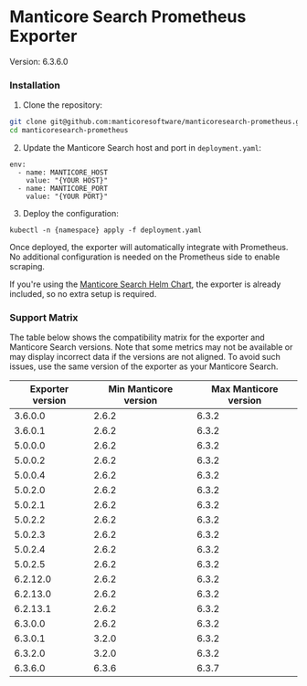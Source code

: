 # Manticore Search Prometheus Exporter

Version: 6.3.6.0

### Installation

1) Clone the repository:
```bash
git clone git@github.com:manticoresoftware/manticoresearch-prometheus.git
cd manticoresearch-prometheus
```

2) Update the Manticore Search host and port in `deployment.yaml`:
```
env:
  - name: MANTICORE_HOST
    value: "{YOUR HOST}"
  - name: MANTICORE_PORT
    value: "{YOUR PORT}"
``` 
3) Deploy the configuration:
```kubernetes helm
kubectl -n {namespace} apply -f deployment.yaml
```

Once deployed, the exporter will automatically integrate with Prometheus. No additional configuration is needed on the Prometheus side to enable scraping.

If you're using the [Manticore Search Helm Chart](https://github.com/manticoresoftware/manticoresearch-helm), the exporter is already included, so no extra setup is required.

### Support Matrix

The table below shows the compatibility matrix for the exporter and Manticore Search versions. Note that some metrics may not be available or may display incorrect data if the versions are not aligned. To avoid such issues, use the same version of the exporter as your Manticore Search.

| Exporter version | Min Manticore version | Max Manticore version |
|------------------|-----------------------|-----------------------|
| 3.6.0.0          | 2.6.2                 | 6.3.2                 |
| 3.6.0.1          | 2.6.2                 | 6.3.2                 |
| 5.0.0.0          | 2.6.2                 | 6.3.2                 |
| 5.0.0.2          | 2.6.2                 | 6.3.2                 |
| 5.0.0.4          | 2.6.2                 | 6.3.2                 |
| 5.0.2.0          | 2.6.2                 | 6.3.2                 |
| 5.0.2.1          | 2.6.2                 | 6.3.2                 |
| 5.0.2.2          | 2.6.2                 | 6.3.2                 |
| 5.0.2.3          | 2.6.2                 | 6.3.2                 |
| 5.0.2.4          | 2.6.2                 | 6.3.2                 |
| 5.0.2.5          | 2.6.2                 | 6.3.2                 |
| 6.2.12.0         | 2.6.2                 | 6.3.2                 |
| 6.2.13.0         | 2.6.2                 | 6.3.2                 |
| 6.2.13.1         | 2.6.2                 | 6.3.2                 |
| 6.3.0.0          | 2.6.2                 | 6.3.2                 |
| 6.3.0.1          | 3.2.0                 | 6.3.2                 |
| 6.3.2.0          | 3.2.0                 | 6.3.2                 |
| 6.3.6.0          | 6.3.6                 | 6.3.7                 |
